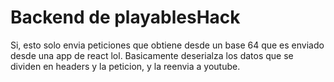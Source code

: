 # Backend de playablesHack
Si, esto solo envia peticiones que obtiene desde un base 64 que es enviado desde una app de react lol.
Basicamente deserialza los datos que se dividen en headers y la peticion, y la reenvia a youtube.
